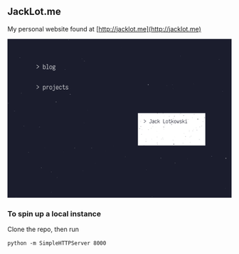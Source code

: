 ## JackLot.me
My personal website found at [http://jacklot.me](http://jacklot.me)

![](screenshot.png)

### To spin up a local instance
Clone the repo, then run
```
python -m SimpleHTTPServer 8000
```